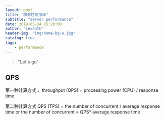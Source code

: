 ```yaml
---
layout: post
title: "服务性能指标"
subtitle: "server performance"
date: 2019-05-24 15:29:00
author: "seventh"
header-img: "img/home-bg-o.jpg"
catalog: true
tags:
    - performance
---
```


> "Let's go"


## QPS

第一种计算方式：
throughput (QPS) = processing power (CPU) / response time

第二种计算方式
QPS (TPS) = the number of concurrent / average response time or the number of concurrent = QPS* average response time
